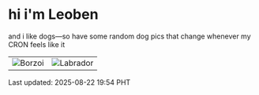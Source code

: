 # hi i'm Leoben

and i like dogs—so have some random dog pics that change whenever my CRON feels like it

|  |  |
|--------|----------|
| ![Borzoi](https://random-dog-vercel.vercel.app/api/random-borzoi?v=1755863692) | ![Labrador](https://random-dog-vercel.vercel.app/api/random-labrador?v=1755863692) |

Last updated: 2025-08-22 19:54 PHT

